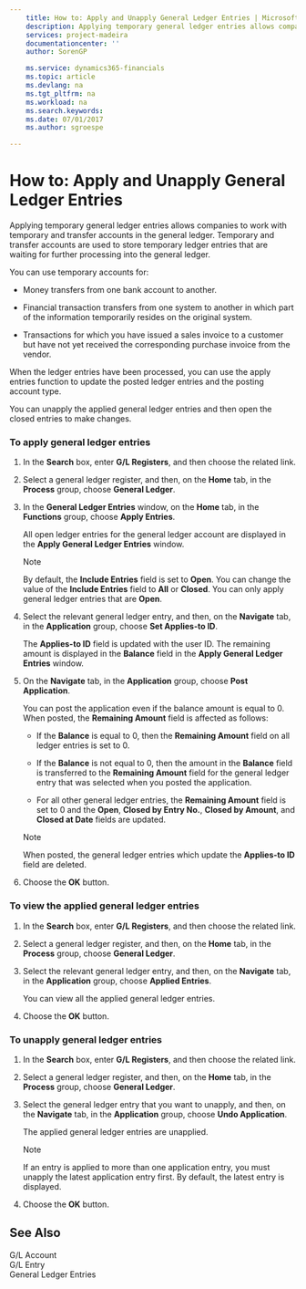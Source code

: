 ```yaml
---
    title: How to: Apply and Unapply General Ledger Entries | Microsoft Docs
    description: Applying temporary general ledger entries allows companies to work with temporary and transfer accounts in the general ledger. Temporary and transfer accounts are used to store temporary ledger entries that are waiting for further processing into the general ledger.
    services: project-madeira
    documentationcenter: ''
    author: SorenGP

    ms.service: dynamics365-financials
    ms.topic: article
    ms.devlang: na
    ms.tgt_pltfrm: na
    ms.workload: na
    ms.search.keywords:
    ms.date: 07/01/2017
    ms.author: sgroespe

---
```

# How to: Apply and Unapply General Ledger Entries
Applying temporary general ledger entries allows companies to work with temporary and transfer accounts in the general ledger. Temporary and transfer accounts are used to store temporary ledger entries that are waiting for further processing into the general ledger.  
  
 You can use temporary accounts for:  
  
-   Money transfers from one bank account to another.  
  
-   Financial transaction transfers from one system to another in which part of the information temporarily resides on the original system.  
  
-   Transactions for which you have issued a sales invoice to a customer but have not yet received the corresponding purchase invoice from the vendor.  
  
 When the ledger entries have been processed, you can use the apply entries function to update the posted ledger entries and the posting account type.  
  
 You can unapply the applied general ledger entries and then open the closed entries to make changes.  
  
### To apply general ledger entries  
  
1.  In the **Search**  box, enter **G/L Registers**, and then choose the related link.  
  
2.  Select a general ledger register, and then, on the **Home** tab, in the **Process** group, choose **General Ledger**.  
  
3.  In the **General Ledger Entries** window, on the **Home** tab, in the **Functions** group, choose **Apply Entries**.  
  
     All open ledger entries for the general ledger account are displayed in the **Apply General Ledger Entries** window.  
  
    > [!NOTE]  
    >  By default, the **Include Entries** field is set to **Open**. You can change the value of the **Include Entries** field to **All** or **Closed**. You can only apply general ledger entries that are **Open**.  
  
4.  Select the relevant general ledger entry, and then, on the **Navigate** tab, in the **Application** group, choose **Set Applies-to ID**.  
  
     The **Applies-to ID** field is updated with the user ID. The remaining amount is displayed in the **Balance** field in the **Apply General Ledger Entries** window.  
  
5.  On the **Navigate** tab, in the **Application** group, choose **Post Application**.  
  
     You can post the application even if the balance amount is equal to 0. When posted, the **Remaining Amount** field is affected as follows:  
  
    -   If the **Balance** is equal to 0, then the **Remaining Amount** field on all ledger entries is set to 0.  
  
    -   If the **Balance** is not equal to 0, then the amount in the **Balance** field is transferred to the **Remaining Amount** field for the general ledger entry that was selected when you posted the application.  
  
    -   For all other general ledger entries, the **Remaining Amount** field is set to 0 and the **Open**, **Closed by Entry No.**, **Closed by Amount**, and **Closed at Date** fields are updated.  
  
    > [!NOTE]  
    >  When posted, the general ledger entries which update the **Applies-to ID** field are deleted.  
  
6.  Choose the **OK** button.  
  
### To view the applied general ledger entries  
  
1.  In the **Search**  box, enter **G/L Registers**, and then choose the related link.  
  
2.  Select a general ledger register, and then, on the **Home** tab, in the **Process** group, choose **General Ledger**.  
  
3.  Select the relevant general ledger entry, and then, on the **Navigate** tab, in the **Application** group, choose **Applied Entries**.  
  
     You can view all the applied general ledger entries.  
  
4.  Choose the **OK** button.  
  
### To unapply general ledger entries  
  
1.  In the **Search**  box, enter **G/L Registers**, and then choose the related link.  
  
2.  Select a general ledger register, and then, on the **Home** tab, in the **Process** group, choose **General Ledger**.  
  
3.  Select the general ledger entry that you want to unapply, and then, on the **Navigate** tab, in the **Application** group, choose **Undo Application**.  
  
     The applied general ledger entries are unapplied.  
  
    > [!NOTE]  
    >  If an entry is applied to more than one application entry, you must unapply the latest application entry first. By default, the latest entry is displayed.  
  
4.  Choose the **OK** button.  
  
## See Also  
 G/L Account   
 G/L Entry   
 General Ledger Entries